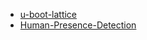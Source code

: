 <ul>
  <li><a href="https://github.com/LatticeSemi/u-boot-lattice"> u-boot-lattice </a></li>
  <li><a href="https://github.com/LatticeSemi/Human-Presence-Detection">Human-Presence-Detection </a></li>
</ul>
<!--
**LatticeSemi/LatticeSemi** is a ✨ _special_ ✨ repository because its `README.md` (this file) appears on your GitHub profile.

Here are some ideas to get you started:

- 🔭 I’m currently working on ...
- 🌱 I’m currently learning ...
- 👯 I’m looking to collaborate on ...
- 🤔 I’m looking for help with ...
- 💬 Ask me about ...
- 📫 How to reach me: ...
- 😄 Pronouns: ...
- ⚡ Fun fact: ...
-->

